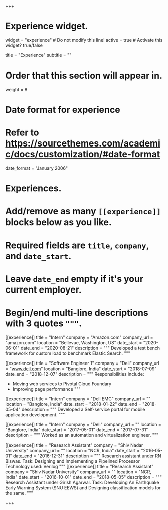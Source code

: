 +++
# Experience widget.
widget = "experience"  # Do not modify this line!
active = true  # Activate this widget? true/false

title = "Experience"
subtitle = ""

# Order that this section will appear in.
weight = 8

# Date format for experience
#   Refer to https://sourcethemes.com/academic/docs/customization/#date-format
date_format = "January 2006"

# Experiences.
#   Add/remove as many `[[experience]]` blocks below as you like.
#   Required fields are `title`, `company`, and `date_start`.
#   Leave `date_end` empty if it's your current employer.
#   Begin/end multi-line descriptions with 3 quotes `"""`.
[[experience]]
  title = "Intern"
  company = "Amazon.com"
  company_url = "amazon.com"
  location = "Bellevue, Washington, US"
  date_start = "2020-06-01"
  date_end = "2020-08-21"
  description = """
  Developed a test bench framework for custom load to benchmark Elastic Search.
  """
  
[[experience]]
  title = "Software Engineer 1"
  company = "Dell"
  company_url = "www.dell.com"
  location = "Banglore, India"
  date_start = "2018-07-09"
  date_end = "2018-12-07"
  description = """
  Responsibilities include:
  
  * Moving web services to Pivotal Cloud Foundary
  * Improving page performance
  """

[[experience]]
  title = "Intern"
  company = "Dell EMC"
  company_url = ""
  location = "Banglore, India"
  date_start = "2018-01-22"
  date_end = "2018-05-04"
  description = """
  Developed a Self-service portal for mobile application development.
  """

[[experience]]
  title = "Intern"
  company = "Dell"
  company_url = ""
  location = "Banglore, India"
  date_start = "2017-05-01"
  date_end = "2017-07-31"
  description = """
  Worked as an automation and virtualization engineer.
  """

[[experience]]
  title = "Research Assistant"
  company = "Shiv Nadar University"
  company_url = ""
  location = "NCR, India"
  date_start = "2016-05-01"
  date_end = "2016-12-31"
  description = """
  Research assistant under RN Biswas. 
  Task: Designing and Implementing a Pipelined Processor 
  Technology used: Verilog
  """
[[experience]]
  title = "Research Assistant"
  company = "Shiv Nadar University"
  company_url = ""
  location = "NCR, India"
  date_start = "2016-10-01"
  date_end = "2018-05-05"
  description = """
  Research Assistant under Girish Agarwal. 
  Task: Developing An Earthquake Early Warning System (SNU EEWS) and Designing classification models for the same. 
  """

+++
